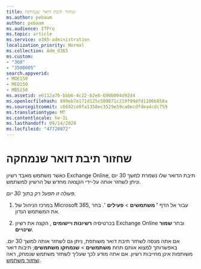 ```yaml
---
title: שחזור תיבת דואר שנמחקה
ms.author: pebaum
author: pebaum
ms.audience: ITPro
ms.topic: article
ms.service: o365-administration
localization_priority: Normal
ms.collection: Adm_O365
ms.custom:
- "360"
- "3500005"
search.appverid:
- MOE150
- MED150
- MBS150
ms.assetid: e6112a76-bbb6-4c22-b2e6-690b004d92d4
ms.openlocfilehash: 899eb7e171d125c509871c219f99dfd1106b858a
ms.sourcegitcommit: c6692ce0fa1358ec3529e59ca0ecdfdea4cdc759
ms.translationtype: MT
ms.contentlocale: he-IL
ms.lasthandoff: 09/14/2020
ms.locfileid: "47728072"
---
```

# <a name="restore-a-deleted-mailbox"></a>שחזור תיבת דואר שנמחקה

כאשר משתמש מאבד רשיון Exchange Online, תיבת הדואר שלו נשמרת למשך 30 יום וניתן לשחזר אותה על-ידי הקצאה מחדש של הרשיון למשתמש.
  
 *פעולה זו תפעל רק בתוך 30 יום.*  
  
1. במרכז הניהול של Microsoft 365, עבור אל הדף **' משתמשים** \> **פעילים** '. בחר את המשתמש הנדון.

2. בכרטיסיה **רשיונות ויישומים** , הקצה את רשיון Exchange Online ובחר **שמור שינויים**.

אם אתה מנסה לשחזר תיבת דואר משותפת, ניתן גם לשחזר אותה למשך 30 יום. באפשרותך למצוא אותם תחת **משתמשים** \> **שנמחקו משתמשים**; תיבות דואר משותפות אינן מחייבות רשיון. אם אתה מודע לכך שעליך לשחזר משתמש שנמחק, ראה [שחזור משתמש](https://docs.microsoft.com/microsoft-365/admin/add-users/restore-user).
  